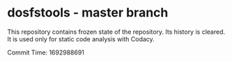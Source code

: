 # dosfstools - master branch

This repository contains frozen state of the repository.
Its history is cleared. It is used only for static code
analysis with Codacy.

Commit Time: 1692988691
